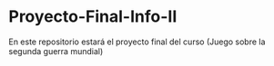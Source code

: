 # Proyecto-Final-Info-II
En este repositorio estará el proyecto final del curso (Juego sobre la segunda guerra mundial)
